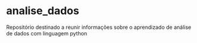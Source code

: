 # analise_dados
Repositório destinado a reunir informações sobre o aprendizado de análise de dados com linguagem python 
